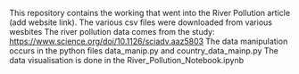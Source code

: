 This repository contains the working that went into the River Pollution article (add website link).
The various csv files were downloaded from various wesbites
The river pollution data comes from the study: https://www.science.org/doi/10.1126/sciadv.aaz5803
The data manipulation occurs in the python files data_manip.py and country_data_mainp.py
The data visualisation is done in the River_Pollution_Notebook.ipynb
